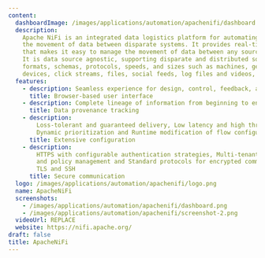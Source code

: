 ```yaml
---
content:
  dashboardImage: /images/applications/automation/apachenifi/dashboard.png
  description:
    Apache NiFi is an integrated data logistics platform for automating
    the movement of data between disparate systems. It provides real-time control
    that makes it easy to manage the movement of data between any source and any destination.
    It is data source agnostic, supporting disparate and distributed sources of differing
    formats, schemas, protocols, speeds, and sizes such as machines, geo-location
    devices, click streams, files, social feeds, log files and videos, and more.
  features:
    - description: Seamless experience for design, control, feedback, and monitoring
      title: Browser-based user interface
    - description: Complete lineage of information from beginning to end
      title: Data provenance tracking
    - description:
        Loss-tolerant and guaranteed delivery, Low latency and high throughput,
        Dynamic prioritization and Runtime modification of flow configuration
      title: Extensive configuration
    - description:
        HTTPS with configurable authentication strategies, Multi-tenant authorization,
        and policy management and Standard protocols for encrypted communication including
        TLS and SSH
      title: Secure communication
  logo: /images/applications/automation/apachenifi/logo.png
  name: ApacheNiFi
  screenshots:
    - /images/applications/automation/apachenifi/dashboard.png
    - /images/applications/automation/apachenifi/screenshot-2.png
  videoUrl: REPLACE
  website: https://nifi.apache.org/
draft: false
title: ApacheNiFi
---
```

